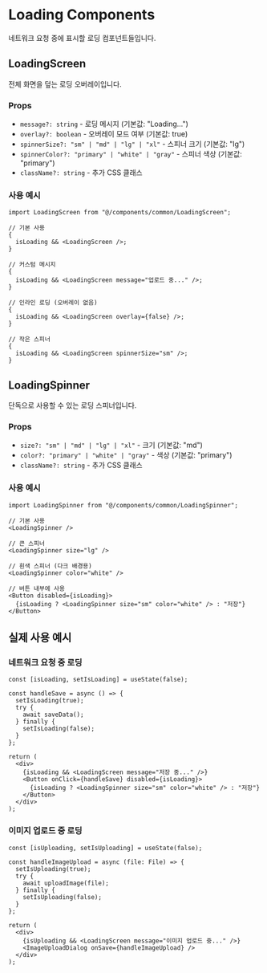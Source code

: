 # Loading Components

네트워크 요청 중에 표시할 로딩 컴포넌트들입니다.

## LoadingScreen

전체 화면을 덮는 로딩 오버레이입니다.

### Props

- `message?: string` - 로딩 메시지 (기본값: "Loading...")
- `overlay?: boolean` - 오버레이 모드 여부 (기본값: true)
- `spinnerSize?: "sm" | "md" | "lg" | "xl"` - 스피너 크기 (기본값: "lg")
- `spinnerColor?: "primary" | "white" | "gray"` - 스피너 색상 (기본값: "primary")
- `className?: string` - 추가 CSS 클래스

### 사용 예시

```tsx
import LoadingScreen from "@/components/common/LoadingScreen";

// 기본 사용
{
  isLoading && <LoadingScreen />;
}

// 커스텀 메시지
{
  isLoading && <LoadingScreen message="업로드 중..." />;
}

// 인라인 로딩 (오버레이 없음)
{
  isLoading && <LoadingScreen overlay={false} />;
}

// 작은 스피너
{
  isLoading && <LoadingScreen spinnerSize="sm" />;
}
```

## LoadingSpinner

단독으로 사용할 수 있는 로딩 스피너입니다.

### Props

- `size?: "sm" | "md" | "lg" | "xl"` - 크기 (기본값: "md")
- `color?: "primary" | "white" | "gray"` - 색상 (기본값: "primary")
- `className?: string` - 추가 CSS 클래스

### 사용 예시

```tsx
import LoadingSpinner from "@/components/common/LoadingSpinner";

// 기본 사용
<LoadingSpinner />

// 큰 스피너
<LoadingSpinner size="lg" />

// 흰색 스피너 (다크 배경용)
<LoadingSpinner color="white" />

// 버튼 내부에 사용
<Button disabled={isLoading}>
  {isLoading ? <LoadingSpinner size="sm" color="white" /> : "저장"}
</Button>
```

## 실제 사용 예시

### 네트워크 요청 중 로딩

```tsx
const [isLoading, setIsLoading] = useState(false);

const handleSave = async () => {
  setIsLoading(true);
  try {
    await saveData();
  } finally {
    setIsLoading(false);
  }
};

return (
  <div>
    {isLoading && <LoadingScreen message="저장 중..." />}
    <Button onClick={handleSave} disabled={isLoading}>
      {isLoading ? <LoadingSpinner size="sm" color="white" /> : "저장"}
    </Button>
  </div>
);
```

### 이미지 업로드 중 로딩

```tsx
const [isUploading, setIsUploading] = useState(false);

const handleImageUpload = async (file: File) => {
  setIsUploading(true);
  try {
    await uploadImage(file);
  } finally {
    setIsUploading(false);
  }
};

return (
  <div>
    {isUploading && <LoadingScreen message="이미지 업로드 중..." />}
    <ImageUploadDialog onSave={handleImageUpload} />
  </div>
);
```

